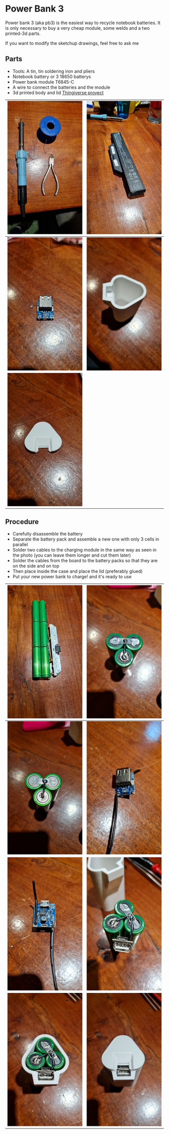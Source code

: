 # Power Bank 3

Power bank 3 (aka pb3) is the easiest way to recycle notebook batteries. It is only necessary to buy a very cheap module, some welds and a two printed-3d parts.


If you want to modify the sketchup drawings, feel free to ask me

## Parts

- Tools: A tin, tin soldering iron and pliers
- Notebook battery or 3 18650 batterys
- Power bank module T6845-C 
- A wire to connect the batteries and the module
- 3d printed body and lid [Thingiverse proyect](https://www.thingiverse.com/thing:4882346)

| ![front](imgs/0-tools.jpeg) | ![right](imgs/1-battery.jpeg) |
| ----- | ----- |
| ![left](imgs/2-module.jpeg) | ![back](imgs/3-body.jpeg) |
| ![front](imgs/4-top.jpeg) | |

## Procedure

- Carefully disassemble the battery
- Separate the battery pack and assemble a new one with only 3 cells in parallel
- Solder two cables to the charging module in the same way as seen in the photo (you can leave them longer and cut them later)
- Solder the cables from the board to the battery packs so that they are on the side and on top
- Then place inside the case and place the lid (preferably glued)
- Put your new power bank to charge! and it's ready to use

| ![front](imgs/5-step1.jpeg) | ![right](imgs/6-step2.jpeg) |
| ---- | ----- |
| ![left](imgs/7-step3.jpeg) | ![back](imgs/8-step4.jpeg) |
| ![front](imgs/9-step5.jpeg) | ![right](imgs/10-step6.jpeg) |
| ![left](imgs/11-step7.jpeg) | ![back](imgs/12-step8.jpeg) |







 
